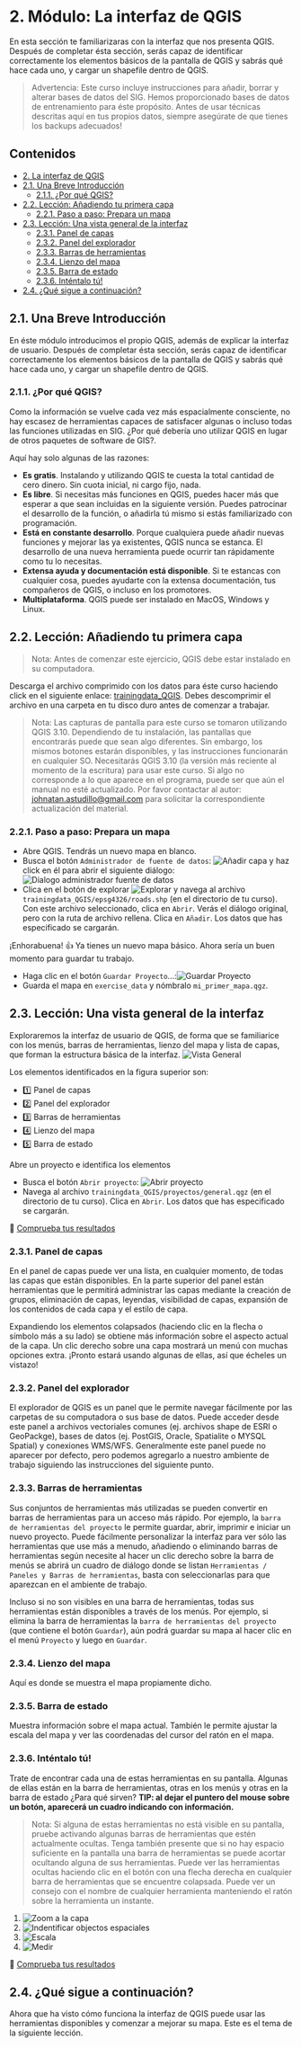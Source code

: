 # 2. Módulo: La interfaz de QGIS
En esta sección te familiarizaras con la interfaz que nos presenta QGIS. Después de completar ésta sección, serás capaz de identificar correctamente los elementos básicos de la pantalla de QGIS y sabrás qué hace cada uno, y cargar un shapefile dentro de QGIS.

> Advertencia: Este curso incluye instrucciones para añadir, borrar y alterar bases de datos del SIG. Hemos proporcionado bases de datos de entrenamiento para éste propósito. Antes de usar técnicas descritas aquí en tus propios datos, siempre asegúrate de que tienes los backups adecuados!


## Contenidos
* [2. La interfaz de QGIS](#2-módulo-la-interfaz-de-qgis) 
* [2.1. Una Breve Introducción](#21-una-breve-introduccion)
    * [2.1.1. ¿Por qué QGIS?](#211-por-qué-qgis)
* [2.2. Lección: Añadiendo tu primera capa](#22-lección-anadiendo-tu-primera-capa)
    - [2.2.1. Paso a paso: Prepara un mapa](#221-paso-a-paso-prepara-un-mapa)
* [2.3. Lección: Una vista general de la interfaz](#23-una-vista-general-de-la-interfaz)
    - [2.3.1. Panel de capas](#231-lección-panel-de-capas)
    - [2.3.2. Panel del explorador](#232-panel-del-explorador)
    - [2.3.3. Barras de herramientas](#233-barras-de-herramientas)
    - [2.3.4. Lienzo del mapa](#234-lienzo-del-mapa)
    - [2.3.5. Barra de estado](#235-barra-de-estado)
    - [2.3.6. Inténtalo tú!](#235-intentalo-tu)
* [2.4. ¿Qué sigue a continuación?](#24-que-sigue-a-continuacion)

## 2.1. Una Breve Introducción

En éste módulo introducimos el propio QGIS, además de explicar la interfaz de usuario.
Después de completar ésta sección, serás capaz de identificar correctamente los elementos básicos de la pantalla de QGIS y sabrás qué hace cada uno, y cargar un shapefile dentro de QGIS.

### 2.1.1. ¿Por qué QGIS?
Como la información se vuelve cada vez más espacialmente consciente, no hay escasez de herramientas capaces de satisfacer algunas o incluso todas las funciones utilizadas en SIG. ¿Por qué debería uno utilizar QGIS en lugar de otros paquetes de software de GIS?.

Aquí hay solo algunas de las razones:

* **Es gratis**. Instalando y utilizando QGIS te cuesta la total cantidad de cero dinero. Sin cuota inicial, ni cargo fijo, nada.
* **Es libre**. Si necesitas más funciones en QGIS, puedes hacer más que esperar a que sean incluidas en la siguiente versión. Puedes patrocinar el desarrollo de la función, o añadirla tú mismo si estás familiarizado con programación.
* **Está en constante desarrollo**. Porque cualquiera puede añadir nuevas funciones y mejorar las ya existentes, QGIS nunca se estanca. El desarrollo de una nueva herramienta puede ocurrir tan rápidamente como tu lo necesitas.
* **Extensa ayuda y documentación está disponible**. Si te estancas con cualquier cosa, puedes ayudarte con la extensa documentación, tus compañeros de QGIS, o incluso en los promotores.
* **Multiplataforma**. QGIS puede ser instalado en MacOS, Windows y Linux.

## 2.2. Lección: Añadiendo tu primera capa 

> Nota: Antes de comenzar este ejercicio, QGIS debe estar instalado en su computadora.

Descarga el archivo comprimido con los datos para éste curso haciendo click en el siguiente enlace: [trainingdata_QGIS](https://github.com/fastuller88/curso-qgis-basico/blob/master/data/trainingdata_QGIS_cuenca.zip). Debes descomprimir el archivo en una carpeta en tu disco duro antes de comenzar a trabajar.

> Nota: Las capturas de pantalla para este curso se tomaron utilizando  QGIS 3.10. Dependiendo de tu instalación, las pantallas que encontrarás puede que sean algo diferentes. Sin embargo, los mismos botones estarán disponibles, y las instrucciones funcionarán en cualquier SO. Necesitarás QGIS 3.10 (la versión más reciente al momento de la escritura) para usar este curso. Si algo no corresponde a lo que aparece en el programa, puede ser que aún el manual no esté actualizado. Por favor contactar al autor: johnatan.astudillo@gmail.com para solicitar la correspondiente actualización del material.

### 2.2.1. Paso a paso: Prepara un mapa

* Abre QGIS. Tendrás un nuevo mapa en blanco.
* Busca el botón `Administrador de fuente de datos`: ![Añadir capa](/img/addLayer.png) y haz click en él para abrir el siguiente diálogo:
![Dialogo administrador fuente de datos](/img/fuenteDeDatos.png)
* Clica en el botón de explorar ![Explorar](/img/explorar.png) y navega al archivo `trainingdata_QGIS/epsg4326/roads.shp` (en el directorio de tu curso). Con este archivo seleccionado, clica en `Abrir`. Verás el diálogo original, pero con la ruta de archivo rellena. Clica en `Añadir`. Los datos que has especificado se cargarán.

¡Enhorabuena! :+1:  Ya tienes un nuevo mapa básico. Ahora sería un buen momento para guardar tu trabajo.

* Haga clic en el botón `Guardar Proyecto`...:![Guardar Proyecto](/img/guardar.png)
* Guarda el mapa en `exercise_data` y nómbralo `mi_primer_mapa.qgz`.

## 2.3. Lección: Una vista general de la interfaz

Exploraremos la interfaz de usuario de QGIS, de forma que se familiarice con los menús, barras de herramientas, lienzo del mapa y lista de capas, que forman la estructura básica de la interfaz.
![Vista General](/img/vistaGeneral.png)

Los elementos identificados en la figura superior son:

* :one: Panel de capas
* :two: Panel del explorador
* :three: Barras de herramientas
* :four: Lienzo del mapa
* :five: Barra de estado

Abre un proyecto e identifica los elementos

* Busca el botón `Abrir proyecto`: ![Abrir proyecto](/img/abrir.png) 
* Navega al archivo `trainingdata_QGIS/proyectos/general.qgz` (en el directorio de tu curso). Clica en `Abrir`. Los datos que has especificado se cargarán.

:eyes: [Comprueba tus resultados](/respuestas/respuestas.md#resultados-para-añadiendo-tu-primera-capa)

### 2.3.1. Panel de capas  

En el panel de capas puede ver una lista, en cualquier momento, de todas las capas que están disponibles.
En la parte superior del panel están  herramientas que le permitirá administrar las capas mediante la creación de grupos, eliminación de capas,  leyendas, visibilidad de capas, expansión de los contenidos de cada capa y el estilo de capa.

Expandiendo los elementos colapsados (haciendo clic en la flecha o símbolo más a su lado) se obtiene más información sobre el aspecto actual de la capa.
Un clic derecho sobre una capa mostrará un menú con muchas opciones extra. ¡Pronto estará usando algunas de ellas, así que écheles un vistazo!

### 2.3.2. Panel del explorador  

El explorador de QGIS es un panel que le permite navegar fácilmente por las carpetas de su computadora o sus base de datos. Puede acceder desde este panel a archivos vectoriales comunes (ej. archivos shape de ESRI o GeoPackge), bases de datos (ej. PostGIS, Oracle, Spatialite o MYSQL Spatial) y conexiones WMS/WFS. Generalmente este panel puede no aparecer por defecto, pero podemos agregarlo a nuestro ambiente de trabajo siguiendo las instrucciones del siguiente punto.

### 2.3.3. Barras de herramientas 

Sus conjuntos de herramientas más utilizadas se pueden convertir en barras de herramientas para un acceso más rápido. Por ejemplo, la `barra de herramientas del proyecto` le permite guardar, abrir, imprimir e iniciar un nuevo proyecto. Puede fácilmente personalizar la interfaz para ver sólo las herramientas que use más a menudo, añadiendo o eliminando barras de herramientas según necesite al hacer un clic derecho sobre la barra de menús se abrirá un cuadro de diálogo donde se listan `Herramientas / Paneles y Barras de herramientas`, basta con seleccionarlas para que aparezcan en el ambiente de trabajo.

Incluso si no son visibles en una barra de herramientas, todas sus herramientas están disponibles a través de los menús. Por ejemplo, si elimina la barra de herramientas la `barra de herramientas del proyecto` (que contiene el botón `Guardar`), aún podrá guardar su mapa al hacer clic en el menú `Proyecto` y luego en `Guardar`.

### 2.3.4. Lienzo del mapa 

Aquí es donde se muestra el mapa propiamente dicho.

### 2.3.5. Barra de estado 

Muestra información sobre el mapa actual. También le permite ajustar la escala del mapa y ver las coordenadas del cursor del ratón en el mapa.

### 2.3.6. Inténtalo tú!

Trate de encontrar cada una de estas herramientas en su pantalla. Algunas de ellas están en la barra de herramientas, otras en los menús y otras en la barra de estado ¿Para qué sirven? **TIP: al dejar el puntero del mouse sobre un botón, aparecerá un cuadro indicando con información.**

> Nota: Si alguna de estas herramientas no está visible en su pantalla, pruebe activando algunas barras de herramientas que estén actualmente ocultas. Tenga también presente que si no hay espacio suficiente en la pantalla una barra de herramientas se puede acortar ocultando alguna de sus herramientas. Puede ver las herramientas ocultas haciendo clic en el botón con una flecha derecha en cualquier barra de herramientas que se encuentre colapsada. Puede ver un consejo con el nombre de cualquier herramienta manteniendo el ratón sobre la herramienta un instante.

1. ![Zoom a la capa](/img/zoomCapa.png)
2. ![Indentificar objectos espaciales](/img/info.png)
3. ![Escala](/img/escala.png)
4. ![Medir](/img/regla.png)

:eyes: [Comprueba tus resultados](/respuestas/respuestas.md#resultados-para-un-resumen-de-la-interfaz)

## 2.4. ¿Qué sigue a continuación?

Ahora que ha visto cómo funciona la interfaz de QGIS puede usar las herramientas disponibles y comenzar a mejorar su mapa. Este es el tema de la siguiente lección.








